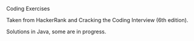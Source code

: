 Coding Exercises

Taken from HackerRank and Cracking the Coding Interview (6th edition).

Solutions in Java, some are in progress.
